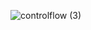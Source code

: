 ![controlflow (3)](https://github.com/user-attachments/assets/44092195-0955-4b66-8355-e1a7c40cb5da)
